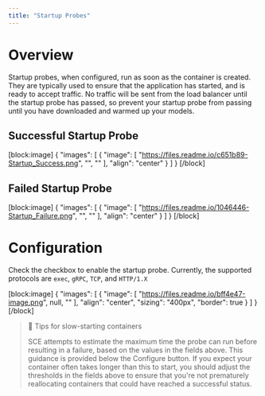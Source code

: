 ```yaml
---
title: "Startup Probes"
---
```


# Overview

Startup probes, when configured, run as soon as the container is created. They are typically used to ensure that the application has started, and is ready to accept traffic. No traffic will be sent from the load balancer until the startup probe has passed, so prevent your startup probe from passing until you have downloaded and warmed up your models.

## Successful Startup Probe

[block:image]
{
"images": [
{
"image": [
"https://files.readme.io/c651b89-Startup_Success.png",
"",
""
],
"align": "center"
}
]
}
[/block]

## Failed Startup Probe

[block:image]
{
"images": [
{
"image": [
"https://files.readme.io/1046446-Startup_Failure.png",
"",
""
],
"align": "center"
}
]
}
[/block]

# Configuration

Check the checkbox to enable the startup probe. Currently, the supported protocols are `exec`, `gRPC`, `TCP`, and `HTTP/1.X`

[block:image]
{
"images": [
{
"image": [
"https://files.readme.io/bff4e47-image.png",
null,
""
],
"align": "center",
"sizing": "400px",
"border": true
}
]
}
[/block]

> 📘 Tips for slow-starting containers
>
> SCE attempts to estimate the maximum time the probe can run before resulting in a failure, based on the values in the fields above. This guidance is provided below the Configure button. If you expect your container often takes longer than this to start, you should adjust the thresholds in the fields above to ensure that you're not prematurely reallocating containers that could have reached a successful status.
